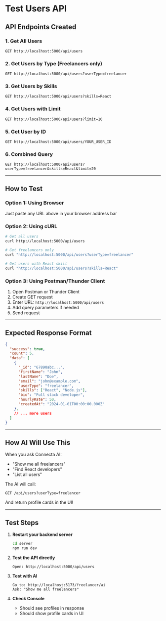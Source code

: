 # Test Users API

## API Endpoints Created

### 1. Get All Users
```
GET http://localhost:5000/api/users
```

### 2. Get Users by Type (Freelancers only)
```
GET http://localhost:5000/api/users?userType=freelancer
```

### 3. Get Users by Skills
```
GET http://localhost:5000/api/users?skills=React
```

### 4. Get Users with Limit
```
GET http://localhost:5000/api/users?limit=10
```

### 5. Get User by ID
```
GET http://localhost:5000/api/users/YOUR_USER_ID
```

### 6. Combined Query
```
GET http://localhost:5000/api/users?userType=freelancer&skills=React&limit=20
```

---

## How to Test

### Option 1: Using Browser
Just paste any URL above in your browser address bar

### Option 2: Using cURL
```bash
# Get all users
curl http://localhost:5000/api/users

# Get freelancers only
curl "http://localhost:5000/api/users?userType=freelancer"

# Get users with React skill
curl "http://localhost:5000/api/users?skills=React"
```

### Option 3: Using Postman/Thunder Client
1. Open Postman or Thunder Client
2. Create GET request
3. Enter URL: `http://localhost:5000/api/users`
4. Add query parameters if needed
5. Send request

---

## Expected Response Format

```json
{
  "success": true,
  "count": 5,
  "data": [
    {
      "_id": "67890abc...",
      "firstName": "John",
      "lastName": "Doe",
      "email": "john@example.com",
      "userType": "freelancer",
      "skills": ["React", "Node.js"],
      "bio": "Full stack developer",
      "hourlyRate": 50,
      "createdAt": "2024-01-01T00:00:00.000Z"
    },
    // ... more users
  ]
}
```

---

## How AI Will Use This

When you ask Connecta AI:
- "Show me all freelancers"
- "Find React developers"
- "List all users"

The AI will call:
```
GET /api/users?userType=freelancer
```

And return profile cards in the UI!

---

## Test Steps

1. **Restart your backend server**
   ```bash
   cd server
   npm run dev
   ```

2. **Test the API directly**
   ```
   Open: http://localhost:5000/api/users
   ```

3. **Test with AI**
   ```
   Go to: http://localhost:5173/freelancer/ai
   Ask: "Show me all freelancers"
   ```

4. **Check Console**
   - Should see profiles in response
   - Should show profile cards in UI
